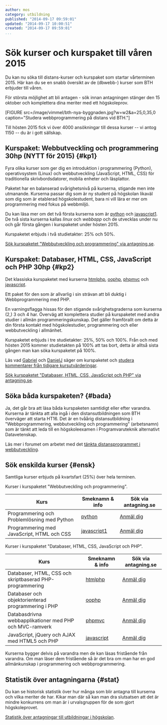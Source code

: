 ```yaml
---
author: mos
category: utbildning
published: "2014-09-17 09:59:01"
updated: "2014-09-17 10:00:51"
created: "2014-09-17 09:59:01"
...
```

Sök kurser och kurspaket till våren 2015
==================================

Du kan nu söka till distans-kurser och kurspaket som startar vårterminen 2015. Här kan du se en snabb översikt av de (dbwebb-) kurser som BTH erbjuder till våren. 

För största möjlighet att bli antagen - sök innan antagningen stänger den 15 oktober och komplettera dina meriter med ett högskoleprov. 

<!--more-->

[FIGURE src=/image/vimmel/bth-nya-byggnaden.jpg?w=w2&a=25,0,35,0 caption="Studera webbprogrammering på distans vid BTH."]

Till hösten 2015 fick vi över 4000 ansökningar till dessa kurser -- vi antog 1150 -- du är i gott sällskap.




Kurspaket: Webbutveckling och programmering 30hp (NYTT för 2015) {#kp1}
-------------------------------------------------

Fyra olika kurser som ger dig en introduktion i programmering (Python), operativsystem (Linux) och webbutveckling (JavaScript, HTML, CSS) för traditionella skrivbordsdatorer, mobila enheter och läsplattor.

Paketet har en balanserad svårighetsnivå på kurserna, stigande men inte utmanande. Kurserna passar dig som är ny student på högskolan likaväl som dig som är etablerad högskolestudent, bara ni vill lära er mer om programmering med fokus på webbmiljö.

Du kan läsa mer om det två första kurserna som är [python](python) och [javascript1](javascript1). De två sista kurserna kallas *linux* och *webbapp* och de utvecklas under nu och går första gången i kurspaketet under hösten 2015.

Kurspaketet erbjuds i två studietakter: 25% och 50%.

[Sök kurspaketet "Webbutveckling och programmering" via antagning.se](https://www.antagning.se/se/search?period=VT_2015&publishers=bth&freeText=Webbutveckling+och+programmering).



Kurspaket: Databaser, HTML, CSS, JavaScript och PHP 30hp {#kp2}
-------------------------------------------------

Det klassiska kurspaketet med kurserna [htmlphp](htmlphp), [oophp](oophp), [phpmvc](phpmvc) och [javascript](javascript).

Ett paket för den som är allvarlig i sin strävan att bli duktig i Webbprogrammering med PHP.

En varningsflagga hissas för den stigande svårighetsgraderna som kurserna (2,) 3 och 4 har. Överväg att komplettera studier på kurspaketet med andra studier i allmän programmeringskunskap. Det gäller framförallt om detta är din första kontakt med högskolestudier, programmering och eller webbutveckling i allmänhet.

Kurspaketet erbjuds i tre studietakter: 25%, 50% och 100%. Från och med hösten 2015 kommer studietakten på 100% att tas bort, detta är alltså sista gången man kan söka kurspaketet på 100%.

Läs vad [Gabriel](blogg/gabriel-fick-jobb-som-php-backend-programmerare) och [DanielJ](blogg/danielj-visade-framfotterna-i-chatten-och-fick-jobb) säger om kurspaketet och [studera kommentarer från tidigare kursutvärderingar](t/594).

[Sök kurspaketet "Databaser, HTML, CSS, JavaScript och PHP" via antagning.se](https://www.antagning.se/se/search?period=VT_2015&freeText=Databaser%2C+HTML%2C+CSS%2C+JavaScript+och+PHP).



Söka båda kurspaketen? {#bada}
-------------------------------------------------

Ja, det går bra att läsa båda kurspaketen samtidigt eller efter varandra. Kurserna är tänkta att alla ingå i den distansutbildningen som BTH överväger att starta HT16. Det är en tvåårig distansutbildning i "Webbprogrammering, webbutveckling och programmering" (arbetsnamn) som är tänkt att leda till en högskoleexamen i Programvaruteknik alternativt Datavetenskap. 

Läs mer i forumet om arbetet med det [tänkta distansprogrammet i webbutveckling](t/905).



Sök enskilda kurser {#ensk}
-------------------------------------------------

Samtliga kurser erbjuds på kvartsfart (25%) över hela terminen.

Kurser i kurspaketet "Webbutveckling och programmering".

| Kurs                                        | Smeknamn & info           | Sök via antagning.se      | 
| --------------------------------------------|---------------------------|---------------------------|
| Programmering och Problemlösning med Python | [python](python) | [Anmäl dig](https://www.antagning.se/se/search?period=VT_2015&publishers=bth&freeText=Programmering+och+Probleml%C3%B6sning+med+Python) | 
| Programmering med JavaScript, HTML och CSS  | [javascript1](javascript1) | [Anmäl dig](https://www.antagning.se/se/search?period=VT_2015&publishers=bth&freeText=Programmering+med+JavaScript%2C+HTML+och+CSS) | 

Kurser i kurspaketet "Databaser, HTML, CSS, JavaScript och PHP".

| Kurs                                        | Smeknamn & info           | Sök via antagning.se      | 
| --------------------------------------------|---------------------------|---------------------------|
| Databaser, HTML, CSS och skriptbaserad PHP-programmering | [htmlphp](htmlphp) | [Anmäl dig](https://www.antagning.se/se/search?period=VT_2015&publishers=bth&freeText=Databaser%2C+HTML%2C+CSS+och+skriptbaserad+PHP-programmering) | 
| Databaser och objektorienterad programmering i PHP | [oophp](oophp) | [Anmäl dig](https://www.antagning.se/se/search?period=VT_2015&publishers=bth&freeText=Databaser+och+objektorienterad+programmering+i+PHP) | 
| Databasdrivna webbapplikationer med PHP och MVC-ramverk  | [phpmvc](phpmvc) | [Anmäl dig](https://www.antagning.se/se/search?period=VT_2015&publishers=bth&freeText=Databasdrivna+webbapplikationer+med+PHP+och+MVC-ramverk) | 
| JavaScript, jQuery och AJAX med HTML5 och PHP  | [javascript](javascript) | [Anmäl dig](https://www.antagning.se/se/search?period=VT_2015&publishers=bth&freeText=JavaScript%2C+jQuery+och+AJAX+med+HTML5+och+PHP) | 

Kurserna bygger delvis på varandra men de kan läsas fristående från varandra. Om man läser dem fristående så är det bra om man har en god allmänkunskap i programmering och webbprogrammering.



Statistik över antagningarna {#stat}
-------------------------------------------------

Du kan se historisk statistik över hur många som blir antagna till kurserna och vilka meriter de har. Kikar man där så kan man dra slutsatsen att det är mindre konkurrens om man är i urvalsgruppen för de som gjort högskoleprovet.

[Statistik över antagningar till utbildningar i högskolan](http://statistik.uhr.se/).
